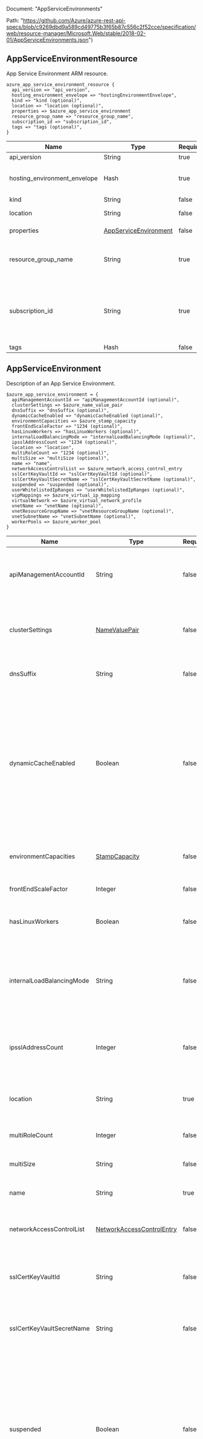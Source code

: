 Document: "AppServiceEnvironments"


Path: "https://github.com/Azure/azure-rest-api-specs/blob/c9269dbd9a589cd49775b3f65b87c556c2f52cce/specification/web/resource-manager/Microsoft.Web/stable/2018-02-01/AppServiceEnvironments.json")

## AppServiceEnvironmentResource

App Service Environment ARM resource.

```puppet
azure_app_service_environment_resource {
  api_version => "api_version",
  hosting_environment_envelope => "hostingEnvironmentEnvelope",
  kind => "kind (optional)",
  location => "location (optional)",
  properties => $azure_app_service_environment
  resource_group_name => "resource_group_name",
  subscription_id => "subscription_id",
  tags => "tags (optional)",
}
```

| Name        | Type           | Required       | Description       |
| ------------- | ------------- | ------------- | ------------- |
|api_version | String | true | API Version |
|hosting_environment_envelope | Hash | true | Configuration details of the App Service Environment. |
|kind | String | false | Kind of resource. |
|location | String | false | Resource Location. |
|properties | [AppServiceEnvironment](#appserviceenvironment) | false | Core resource properties |
|resource_group_name | String | true | Name of the resource group to which the resource belongs. |
|subscription_id | String | true | Your Azure subscription ID. This is a GUID-formatted string (e.g. 00000000-0000-0000-0000-000000000000). |
|tags | Hash | false | Resource tags. |
        
## AppServiceEnvironment

Description of an App Service Environment.

```puppet
$azure_app_service_environment = {
  apiManagementAccountId => "apiManagementAccountId (optional)",
  clusterSettings => $azure_name_value_pair
  dnsSuffix => "dnsSuffix (optional)",
  dynamicCacheEnabled => "dynamicCacheEnabled (optional)",
  environmentCapacities => $azure_stamp_capacity
  frontEndScaleFactor => "1234 (optional)",
  hasLinuxWorkers => "hasLinuxWorkers (optional)",
  internalLoadBalancingMode => "internalLoadBalancingMode (optional)",
  ipsslAddressCount => "1234 (optional)",
  location => "location",
  multiRoleCount => "1234 (optional)",
  multiSize => "multiSize (optional)",
  name => "name",
  networkAccessControlList => $azure_network_access_control_entry
  sslCertKeyVaultId => "sslCertKeyVaultId (optional)",
  sslCertKeyVaultSecretName => "sslCertKeyVaultSecretName (optional)",
  suspended => "suspended (optional)",
  userWhitelistedIpRanges => "userWhitelistedIpRanges (optional)",
  vipMappings => $azure_virtual_ip_mapping
  virtualNetwork => $azure_virtual_network_profile
  vnetName => "vnetName (optional)",
  vnetResourceGroupName => "vnetResourceGroupName (optional)",
  vnetSubnetName => "vnetSubnetName (optional)",
  workerPools => $azure_worker_pool
}
```

| Name        | Type           | Required       | Description       |
| ------------- | ------------- | ------------- | ------------- |
|apiManagementAccountId | String | false | API Management Account associated with the App Service Environment. |
|clusterSettings | [NameValuePair](#namevaluepair) | false | Custom settings for changing the behavior of the App Service Environment. |
|dnsSuffix | String | false | DNS suffix of the App Service Environment. |
|dynamicCacheEnabled | Boolean | false | True/false indicating whether the App Service Environment is suspended. The environment can be suspended e.g. when the management endpoint is no longer available(most likely because NSG blocked the incoming traffic). |
|environmentCapacities | [StampCapacity](#stampcapacity) | false | Current total, used, and available worker capacities. |
|frontEndScaleFactor | Integer | false | Scale factor for front-ends. |
|hasLinuxWorkers | Boolean | false | Flag that displays whether an ASE has linux workers or not |
|internalLoadBalancingMode | String | false | Specifies which endpoints to serve internally in the Virtual Network for the App Service Environment. |
|ipsslAddressCount | Integer | false | Number of IP SSL addresses reserved for the App Service Environment. |
|location | String | true | Location of the App Service Environment, e.g. 'West US'. |
|multiRoleCount | Integer | false | Number of front-end instances. |
|multiSize | String | false | Front-end VM size, e.g. 'Medium', 'Large'. |
|name | String | true | Name of the App Service Environment. |
|networkAccessControlList | [NetworkAccessControlEntry](#networkaccesscontrolentry) | false | Access control list for controlling traffic to the App Service Environment. |
|sslCertKeyVaultId | String | false | Key Vault ID for ILB App Service Environment default SSL certificate |
|sslCertKeyVaultSecretName | String | false | Key Vault Secret Name for ILB App Service Environment default SSL certificate |
|suspended | Boolean | false | <code>true</code> if the App Service Environment is suspended; otherwise, <code>false</code>. The environment can be suspended, e.g. when the management endpoint is no longer available (most likely because NSG blocked the incoming traffic). |
|userWhitelistedIpRanges | Array | false | User added ip ranges to whitelist on ASE db |
|vipMappings | [VirtualIPMapping](#virtualipmapping) | false | Description of IP SSL mapping for the App Service Environment. |
|virtualNetwork | [VirtualNetworkProfile](#virtualnetworkprofile) | true | Description of the Virtual Network. |
|vnetName | String | false | Name of the Virtual Network for the App Service Environment. |
|vnetResourceGroupName | String | false | Resource group of the Virtual Network. |
|vnetSubnetName | String | false | Subnet of the Virtual Network. |
|workerPools | [WorkerPool](#workerpool) | true | Description of worker pools with worker size IDs, VM sizes, and number of workers in each pool. |
        
## NameValuePair

Name value pair.

```puppet
$azure_name_value_pair = {
  name => "name (optional)",
  value => "value (optional)",
}
```

| Name        | Type           | Required       | Description       |
| ------------- | ------------- | ------------- | ------------- |
|name | String | false | Pair name. |
|value | String | false | Pair value. |
        
## StampCapacity

Stamp capacity information.

```puppet
$azure_stamp_capacity = {
  availableCapacity => "1234 (optional)",
  computeMode => "computeMode (optional)",
  excludeFromCapacityAllocation => "excludeFromCapacityAllocation (optional)",
  isApplicableForAllComputeModes => "isApplicableForAllComputeModes (optional)",
  isLinux => "isLinux (optional)",
  name => "name (optional)",
  siteMode => "siteMode (optional)",
  totalCapacity => "1234 (optional)",
  unit => "unit (optional)",
  workerSize => "workerSize (optional)",
  workerSizeId => "1234 (optional)",
}
```

| Name        | Type           | Required       | Description       |
| ------------- | ------------- | ------------- | ------------- |
|availableCapacity | Integer | false | Available capacity (# of machines, bytes of storage etc...). |
|computeMode | String | false | Shared/dedicated workers. |
|excludeFromCapacityAllocation | Boolean | false | If <code>true</code>, it includes basic apps.Basic apps are not used for capacity allocation. |
|isApplicableForAllComputeModes | Boolean | false | <code>true</code> if capacity is applicable for all apps; otherwise, <code>false</code>. |
|isLinux | Boolean | false | Is this a linux stamp capacity |
|name | String | false | Name of the stamp. |
|siteMode | String | false | Shared or Dedicated. |
|totalCapacity | Integer | false | Total capacity (# of machines, bytes of storage etc...). |
|unit | String | false | Name of the unit. |
|workerSize | String | false | Size of the machines. |
|workerSizeId | Integer | false | Size ID of machines: 0 - Small1 - Medium2 - Large |
        
## NetworkAccessControlEntry

Network access control entry.

```puppet
$azure_network_access_control_entry = {
  action => "action (optional)",
  description => "description (optional)",
  order => "1234 (optional)",
  remoteSubnet => "remoteSubnet (optional)",
}
```

| Name        | Type           | Required       | Description       |
| ------------- | ------------- | ------------- | ------------- |
|action | String | false | Action object. |
|description | String | false | Description of network access control entry. |
|order | Integer | false | Order of precedence. |
|remoteSubnet | String | false | Remote subnet. |
        
## VirtualIPMapping

Virtual IP mapping.

```puppet
$azure_virtual_ip_mapping = {
  internalHttpPort => "1234 (optional)",
  internalHttpsPort => "1234 (optional)",
  inUse => "inUse (optional)",
  virtualIP => "virtualIP (optional)",
}
```

| Name        | Type           | Required       | Description       |
| ------------- | ------------- | ------------- | ------------- |
|internalHttpPort | Integer | false | Internal HTTP port. |
|internalHttpsPort | Integer | false | Internal HTTPS port. |
|inUse | Boolean | false | Is virtual IP mapping in use. |
|virtualIP | String | false | Virtual IP address. |
        
## VirtualNetworkProfile

Specification for using a Virtual Network.

```puppet
$azure_virtual_network_profile = {
  id => "id (optional)",
  subnet => "subnet (optional)",
}
```

| Name        | Type           | Required       | Description       |
| ------------- | ------------- | ------------- | ------------- |
|id | String | false | Resource id of the Virtual Network. |
|subnet | String | false | Subnet within the Virtual Network. |
        
## WorkerPool

Worker pool of an App Service Environment.

```puppet
$azure_worker_pool = {
  computeMode => "computeMode (optional)",
  workerCount => "1234 (optional)",
  workerSize => "workerSize (optional)",
  workerSizeId => "1234 (optional)",
}
```

| Name        | Type           | Required       | Description       |
| ------------- | ------------- | ------------- | ------------- |
|computeMode | String | false | Shared or dedicated app hosting. |
|workerCount | Integer | false | Number of instances in the worker pool. |
|workerSize | String | false | VM size of the worker pool instances. |
|workerSizeId | Integer | false | Worker size ID for referencing this worker pool. |



## CRUD operations

Here is a list of endpoints that we use to create, read, update and delete the AppServiceEnvironmentResource

| Operation | Path | Verb | Description | OperationID |
| ------------- | ------------- | ------------- | ------------- | ------------- |
|Create|`/subscriptions/%{subscription_id}/resourceGroups/%{resource_group_name}/providers/Microsoft.Web/hostingEnvironments/%{name}`|Put|Create or update an App Service Environment.|AppServiceEnvironments_CreateOrUpdate|
|List - list all|`/subscriptions/%{subscription_id}/providers/Microsoft.Web/hostingEnvironments`|Get|Get all App Service Environments for a subscription.|AppServiceEnvironments_List|
|List - get one|`/subscriptions/%{subscription_id}/resourceGroups/%{resource_group_name}/providers/Microsoft.Web/hostingEnvironments/%{name}`|Get|Get the properties of an App Service Environment.|AppServiceEnvironments_Get|
|List - get list using params|`/subscriptions/%{subscription_id}/providers/Microsoft.Web/hostingEnvironments`|Get|Get all App Service Environments for a subscription.|AppServiceEnvironments_List|
|Update|`/subscriptions/%{subscription_id}/resourceGroups/%{resource_group_name}/providers/Microsoft.Web/hostingEnvironments/%{name}`|Put|Create or update an App Service Environment.|AppServiceEnvironments_CreateOrUpdate|
|Delete|`/subscriptions/%{subscription_id}/resourceGroups/%{resource_group_name}/providers/Microsoft.Web/hostingEnvironments/%{name}`|Delete|Delete an App Service Environment.|AppServiceEnvironments_Delete|
